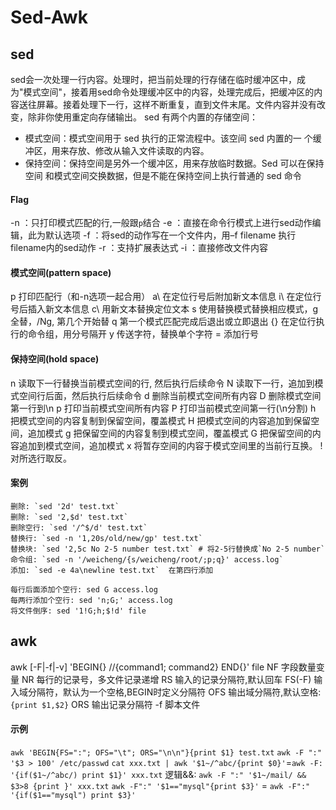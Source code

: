 # Sed-Awk
## sed
sed会一次处理一行内容。处理时，把当前处理的行存储在临时缓冲区中，成为"模式空间"，接着用sed命令处理缓冲区中的内容，处理完成后，把缓冲区的内容送往屏幕。接着处理下一行，这样不断重复，直到文件末尾。文件内容并没有改变，除非你使用重定向存储输出。
sed 有两个内置的存储空间：
- 模式空间：模式空间用于 sed 执行的正常流程中。该空间 sed 内置的一
个缓冲区，用来存放、修改从输入文件读取的内容。
- 保持空间：保持空间是另外一个缓冲区，用来存放临时数据。Sed 可以在保持空间
和模式空间交换数据，但是不能在保持空间上执行普通的 sed 命令
#### Flag
-n ：只打印模式匹配的行,一般跟`p`结合
-e ：直接在命令行模式上进行sed动作编辑，此为默认选项
-f ：将sed的动作写在一个文件内，用–f filename 执行filename内的sed动作
-r ：支持扩展表达式
-i ：直接修改文件内容
#### 模式空间(pattern space)
p 打印匹配行（和-n选项一起合用）
a\ 在定位行号后附加新文本信息
i\ 在定位行号后插入新文本信息
c\ 用新文本替换定位文本
s 使用替换模式替换相应模式，g 全替，/Ng, 第几个开始替
q 第一个模式匹配完成后退出或立即退出
{} 在定位行执行的命令组，用分号隔开
y 传送字符，替换单个字符
= 添加行号
#### 保持空间(hold space)
n 读取下一行替换当前模式空间的行, 然后执行后续命令
N 读取下一行，追加到模式空间行后面，然后执行后续命令
d 删除当前模式空间所有内容
D 删除模式空间第一行到\n
p 打印当前模式空间所有内容
P 打印当前模式空间第一行(\n分割)
h 把模式空间的内容复制到保留空间，覆盖模式
H 把模式空间的内容追加到保留空间，追加模式
g 把保留空间的内容复制到模式空间，覆盖模式
G 把保留空间的内容追加到模式空间，追加模式
x 将暂存空间的内容于模式空间里的当前行互换。
! 对所选行取反。
#### 案例
```
删除: `sed '2d' test.txt`
删除: `sed '2,$d' test.txt`
删除空行: `sed '/^$/d' test.txt`
替换行: `sed -n '1,20s/old/new/gp' test.txt`
替换块: `sed '2,5c No 2-5 number test.txt` # 将2-5行替换成`No 2-5 number`
命令组: `sed -n '/weicheng/{s/weicheng/root/;p;q}' access.log`
添加: `sed -e 4a\newline test.txt`  在第四行添加

每行后面添加个空行: sed G access.log
每两行添加个空行: sed 'n;G;' access.log 
将文件倒序: sed '1!G;h;$!d' file
```
## awk
awk [-F|-f|-v] 'BEGIN{} //{command1; command2} END{}' file
NF          字段数量变量
NR          每行的记录号，多文件记录递增
RS       输入的记录分隔符,默认回车
FS(-F)   输入域分隔符，默认为一个空格,BEGIN时定义分隔符
OFS   输出域分隔符,默认空格:`{print $1,$2}`
ORS   输出记录分隔符 
-f 脚本文件
#### 示例
`awk 'BEGIN{FS=":"; OFS="\t"; ORS="\n\n"}{print $1} test.txt`
`awk -F ":" '$3 > 100' /etc/passwd`
`cat xxx.txt | awk '$1~/^abc/{print $0}'`=`awk -F: '{if($1~/^abc/) print $1}' xxx.txt`
逻辑&&: `awk -F ":" '$1~/mail/ && $3>8 {print }' xxx.txt`
`awk -F":" '$1=="mysql"{print $3}'` = `awk -F":" '{if($1=="mysql") print $3}'`
